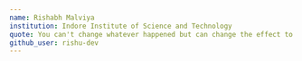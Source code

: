 ```yaml
---
name: Rishabh Malviya 
institution: Indore Institute of Science and Technology
quote: You can't change whatever happened but can change the effect to what just happened. 
github_user: rishu-dev
---
```


